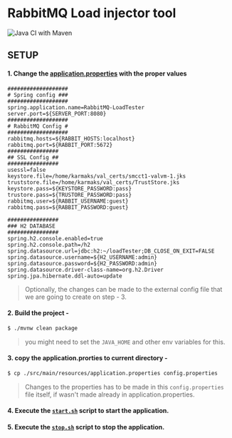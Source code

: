 # RabbitMQ Load injector tool

![Java CI with Maven](https://github.com/soumencemk/RabbitMQ_Load_Injector_Tool/workflows/Java%20CI%20with%20Maven/badge.svg)
## SETUP
#### 1. Change the [application.properties](./src/main/resources/application.properties) with the proper values
```properties
###################
# Spring config ###
###################
spring.application.name=RabbitMQ-LoadTester
server.port=${SERVER_PORT:8080}
###################
# RabbitMQ Config #
###################
rabbitmq.hosts=${RABBIT_HOSTS:localhost}
rabbitmq.port=${RABBIT_PORT:5672}
################
## SSL Config ##
################
usessl=false
keystore.file=/home/karmaks/val_certs/smcct1-valvm-1.jks
truststore.file=/home/karmaks/val_certs/TrustStore.jks
keystore.pass=${KEYSTORE_PASSWORD:pass}
trustore.pass=${TRUSTORE_PASSWORD:pass}
rabbitmq.user=${RABBIT_USERNAME:guest}
rabbitmq.pass=${RABBIT_PASSWORD:guest}

################
### H2 DATABASE
################
spring.h2.console.enabled=true
spring.h2.console.path=/h2
spring.datasource.url=jdbc:h2:~/loadTester;DB_CLOSE_ON_EXIT=FALSE
spring.datasource.username=${H2_USERNAME:admin}
spring.datasource.password=${H2_PASSWORD:admin}
spring.datasource.driver-class-name=org.h2.Driver
spring.jpa.hibernate.ddl-auto=update

```
> Optionally, the changes can be made to the external config file that we are going to create on step - 3. 
#### 2. Build the project -
```bash
$ ./mvnw clean package
```
> you might need to set the `JAVA_HOME` and other env variables for this.

#### 3. copy the application.prorties to current directory -

```bash
$ cp ./src/main/resources/application.properties config.properties
```
> Changes to the properties has to be made in this `config.properties` file itself, if wasn't made already in application.properties. 

#### 4. Execute the [`start.sh`](start.sh) script to start the application.   
#### 5. Execute the [`stop.sh`](stop.sh) script to stop the application. 



